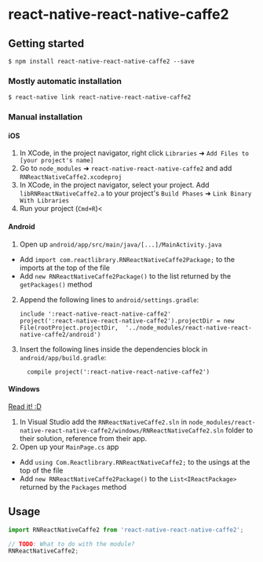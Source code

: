
# react-native-react-native-caffe2

## Getting started

`$ npm install react-native-react-native-caffe2 --save`

### Mostly automatic installation

`$ react-native link react-native-react-native-caffe2`

### Manual installation


#### iOS

1. In XCode, in the project navigator, right click `Libraries` ➜ `Add Files to [your project's name]`
2. Go to `node_modules` ➜ `react-native-react-native-caffe2` and add `RNReactNativeCaffe2.xcodeproj`
3. In XCode, in the project navigator, select your project. Add `libRNReactNativeCaffe2.a` to your project's `Build Phases` ➜ `Link Binary With Libraries`
4. Run your project (`Cmd+R`)<

#### Android

1. Open up `android/app/src/main/java/[...]/MainActivity.java`
  - Add `import com.reactlibrary.RNReactNativeCaffe2Package;` to the imports at the top of the file
  - Add `new RNReactNativeCaffe2Package()` to the list returned by the `getPackages()` method
2. Append the following lines to `android/settings.gradle`:
  	```
  	include ':react-native-react-native-caffe2'
  	project(':react-native-react-native-caffe2').projectDir = new File(rootProject.projectDir, 	'../node_modules/react-native-react-native-caffe2/android')
  	```
3. Insert the following lines inside the dependencies block in `android/app/build.gradle`:
  	```
      compile project(':react-native-react-native-caffe2')
  	```

#### Windows
[Read it! :D](https://github.com/ReactWindows/react-native)

1. In Visual Studio add the `RNReactNativeCaffe2.sln` in `node_modules/react-native-react-native-caffe2/windows/RNReactNativeCaffe2.sln` folder to their solution, reference from their app.
2. Open up your `MainPage.cs` app
  - Add `using Com.Reactlibrary.RNReactNativeCaffe2;` to the usings at the top of the file
  - Add `new RNReactNativeCaffe2Package()` to the `List<IReactPackage>` returned by the `Packages` method


## Usage
```javascript
import RNReactNativeCaffe2 from 'react-native-react-native-caffe2';

// TODO: What to do with the module?
RNReactNativeCaffe2;
```
  